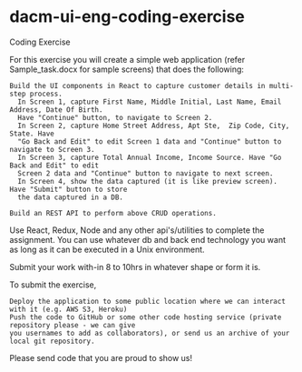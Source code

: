 # dacm-ui-eng-coding-exercise
Coding Exercise

For this exercise you will create a simple web application (refer Sample_task.docx for sample screens) that does the following:

    Build the UI components in React to capture customer details in multi-step process.
      In Screen 1, capture First Name, Middle Initial, Last Name, Email Address, Date Of Birth. 
      Have "Continue" button, to navigate to Screen 2. 
      In Screen 2, capture Home Street Address, Apt Ste,  Zip Code, City, State. Have 
      "Go Back and Edit" to edit Screen 1 data and "Continue" button to navigate to Screen 3.
      In Screen 3, capture Total Annual Income, Income Source. Have "Go Back and Edit" to edit 
      Screen 2 data and "Continue" button to navigate to next screen.
      In Screen 4, show the data captured (it is like preview screen). Have "Submit" button to store 
      the data captured in a DB.
    
    Build an REST API to perform above CRUD operations.
       
Use React, Redux, Node and any other api's/utilities to complete the assignment. 
You can use whatever db and back end technology you want as long as it can be executed in a Unix environment.

Submit your work with-in 8 to 10hrs in whatever shape or form it is.

To submit the exercise,

    Deploy the application to some public location where we can interact with it (e.g. AWS S3, Heroku)
    Push the code to GitHub or some other code hosting service (private repository please - we can give 
    you usernames to add as collaborators), or send us an archive of your local git repository.

Please send code that you are proud to show us!
